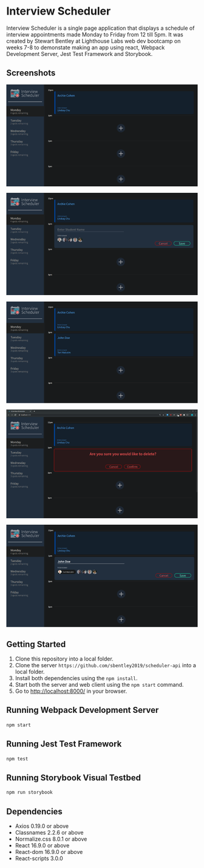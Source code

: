 # Interview Scheduler

Interview Scheduler is a single page application that displays a schedule of interview appointments made Monday to Friday from 12 till 5pm. It was created by Stewart Bentley at Lighthouse Labs web dev bootcamp on weeks 7-8 to demonstate making an app using react, Webpack Development Server, Jest Test Framework and Storybook.

## Screenshots

!["Interview Scheduler"](https://github.com/sbentley2019/scheduler/blob/master/public/docs/InterviewScheduler.png?raw=true)

!["Interview Scheduler add appointment"](https://github.com/sbentley2019/scheduler/blob/master/public/docs/InterviewScheduler-AddAppointment.png?raw=true)

!["Interview Scheduler saved appointment"](https://github.com/sbentley2019/scheduler/blob/master/public/docs/InterviewScheduler-SavedAppointment.png?raw=true)

!["Interview Scheduler delete appointment"](https://github.com/sbentley2019/scheduler/blob/master/public/docs/InterviewScheduler-DeleteAppointment.png?raw=true)

!["Interview Scheduler edit appointment"](https://github.com/sbentley2019/scheduler/blob/master/public/docs/InterviewScheduler-EditAppointment.png?raw=true)

## Getting Started

1. Clone this repository into a local folder.
2. Clone the server `https://github.com/sbentley2019/scheduler-api` into a local folder.
3. Install both dependencies using the `npm install`.
4. Start both the server and web client using the `npm start` command.
5. Go to <http://localhost:8000/> in your browser.

## Running Webpack Development Server

```sh
npm start
```

## Running Jest Test Framework

```sh
npm test
```

## Running Storybook Visual Testbed

```sh
npm run storybook
```

## Dependencies

- Axios 0.19.0 or above
- Classnames 2.2.6 or above
- Normalize.css 8.0.1 or above
- React 16.9.0 or above
- React-dom 16.9.0 or above
- React-scripts 3.0.0
